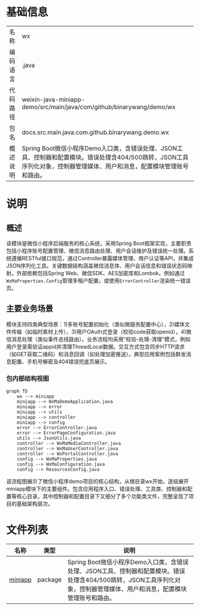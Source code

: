 # 基础信息

|      |      |
|------|------|
| 名称 | wx |
| 编码语言 | .java |
| 代码路径 | weixin-java-miniapp-demo/src/main/java/com/github/binarywang/demo/wx |
| 包名 | docs.src.main.java.com.github.binarywang.demo.wx |
| 概述说明 | Spring Boot微信小程序Demo入口类，含错误处理、JSON工具、控制器和配置模块。错误处理含404/500跳转，JSON工具序列化对象，控制器管理媒体、用户和消息，配置模块管理账号和路由。 |

# 说明

## 概述  
该模块是微信小程序后端服务的核心系统，采用Spring Boot框架实现，主要职责包括小程序账号配置管理、微信消息路由处理、用户会话维护及错误统一处理。系统遵循RESTful接口规范，通过Controller暴露媒体管理、用户认证等API，并集成JSON序列化工具。关键数据结构涵盖微信消息体、用户会话信息和错误状态码映射。外部依赖包括Spring Web、微信SDK、AES加密库和Lombok。例如通过`WxMaProperties.Config`管理多租户配置，或使用`ErrorController`渲染统一错误页。

## 主要业务场景  
模块支持四类典型场景：1)多账号配置初始化（类似微服务配置中心），2)媒体文件传输（如临时素材上传），3)用户OAuth式登录（校验code获取openid），4)微信消息处理（类似事件总线路由）。业务流程均采用"校验-处理-清理"模式，例如用户登录需验证appid并清理ThreadLocal数据。交互方式包含同步HTTP请求（如GET获取二维码）和消息回调（如处理加密推送）。典型应用案例包括群发消息配置、手机号解密及404错误兜底页展示。


### 包内部结构视图

```mermaid
graph TD
    wx --> miniapp
    miniapp --> WxMaDemoApplication.java
    miniapp --> error
    miniapp --> utils
    miniapp --> controller
    miniapp --> config
    error --> ErrorController.java
    error --> ErrorPageConfiguration.java
    utils --> JsonUtils.java
    controller --> WxMaMediaController.java
    controller --> WxMaUserController.java
    controller --> WxPortalController.java
    config --> WxMaProperties.java
    config --> WxMaConfiguration.java
    config --> ResourcesConfig.java
```

该流程图展示了微信小程序demo项目的核心结构，从根目录wx开始，逐级展开miniapp模块下的主要组件。包含应用程序入口、错误处理、工具类、控制器和配置等核心目录，其中控制器和配置目录下又细分了多个功能类文件，完整呈现了项目的基础架构层次。

# 文件列表

| 名称   | 类型  | 说明 |
|-------|------|-------------|
| [miniapp](miniapp/_module.md) | package | Spring Boot微信小程序Demo入口类，含错误处理、JSON工具、控制器和配置模块。错误处理含404/500跳转，JSON工具序列化对象，控制器管理媒体、用户和消息，配置模块管理账号和路由。 |


